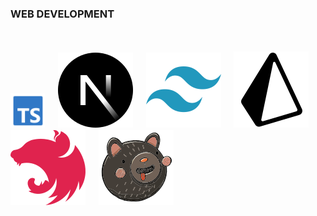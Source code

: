 ### WEB DEVELOPMENT

ㅤ
<div>

<img src="https://github.com/qean32/qean32/blob/main/icon/ts.svg" width="55" />
ㅤ
<img src="https://github.com/qean32/qean32/blob/main/icon/nextjs.svg" />
ㅤ
<img src="https://github.com/qean32/qean32/blob/main/icon/tailwind.svg" />
ㅤ
<img src="https://github.com/qean32/qean32/blob/main/icon/prisma.svg" />
ㅤ
<img src="https://github.com/qean32/qean32/blob/main/icon/nestjs.svg" />
ㅤ
<img src="https://github.com/qean32/qean32/blob/main/icon/zustand.svg" />
ㅤ
</div>
